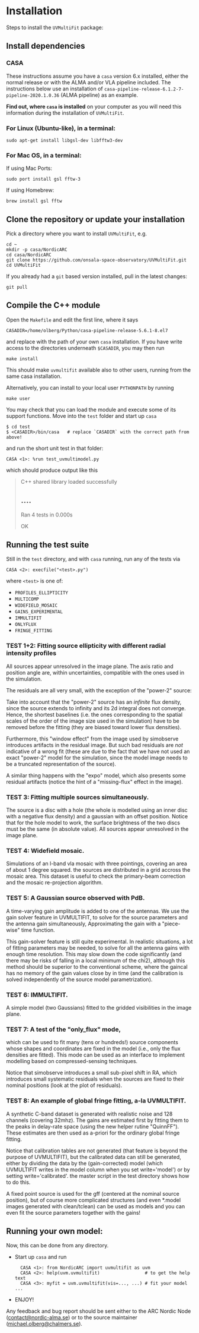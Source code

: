 # Installation

Steps to install the `UVMultiFit` package:

## Install dependencies

### CASA

These instructions assume you have a `casa` version 6.x installed,
either the normal release or with the ALMA and/or VLA pipeline
included. The instructions below use an installation of
`casa-pipeline-release-6.1.2-7-pipeline-2020.1.0.36` (ALMA pipeline) as an
example.

**Find out, where `casa` is installed** on your computer as you will need
this information during the installation of `UVMultiFit`.

### For Linux (Ubuntu-like), in a terminal:

    sudo apt-get install libgsl-dev libfftw3-dev

### For Mac OS, in a terminal:

If using Mac Ports:

    sudo port install gsl fftw-3

If using Homebrew:

    brew install gsl fftw

## Clone the repository or update your installation

Pick a directory where you want to install `UVMultiFit`, e.g.

    cd ~
    mkdir -p casa/NordicARC
    cd casa/NordicARC
    git clone https://github.com/onsala-space-observatory/UVMultiFit.git
    cd UVMultiFit

If you already had a `git` based version installed, pull in the latest changes:

    git pull

## Compile the C++ module

Open the `Makefile` and edit the first line, where it says

    CASADIR=/home/olberg/Python/casa-pipeline-release-5.6.1-8.el7

and replace with the path of your own `casa` installation. If you have
write access to the directories underneath `$CASADIR`, you may then
run

    make install

This should make `uvmultifit` available also to other users, running
from the same casa installation.

Alternatively, you can install to your local user `PYTHONPATH` by running

    make user

You may check that you can load the module and execute some of its
support functions. Move into the `test` folder and start up `casa`


    $ cd test
	$ <CASADIR>/bin/casa   # replace `CASADIR` with the correct path from above!

and run the short unit test in that folder:

    CASA <1>: %run test_uvmultimodel.py

which should produce output like this

>
> C++ shared library loaded successfully
>
> ....
> ----------------------------------------------------------------------
> Ran 4 tests in 0.000s
>
> OK

## Running the test suite

Still in the `test` directory, and with `casa` running, run any of the tests via

    CASA <2>: execfile("<test>.py")

where `<test>` is one of:

   * `PROFILES_ELLIPTICITY`
   * `MULTICOMP`
   * `WIDEFIELD_MOSAIC`
   * `GAINS_EXPERIMENTAL`
   * `IMMULTIFIT`
   * `ONLYFLUX`
   * `FRINGE_FITTING`

### TEST 1+2: Fitting source ellipticity with different radial intensity profiles

All sources appear unresolved in the image plane. The axis ratio and
position angle are, within uncertainties, compatible with the ones
used in the simulation.

The residuals are all very small, with the exception of the "power-2"
source:

Take into account that the "power-2" source has an *infinite* flux
density, since the source extends to infinity and its 2d integral
does not converge. Hence, the shortest baselines (i.e. the ones
corresponding to the spatial scales of the order of the image size
used in the simulation) have to be removed before the fitting (they
are biased toward lower flux densities).

Furthermore, this "window effect" from the image used by simobserve
introduces artifacts in the residual image. But such bad residuals are
*not* indicative of a wrong fit (these are due to the fact that we
have not used an exact "power-2" model for the simulation, since the
model image needs to be a truncated representation of the source).

A similar thing happens with the "expo" model, which also presents
some residual artifacts (notice the hint of a "missing-flux" effect in
the image).

### TEST 3: Fitting multiple sources simultaneously.

The source is a disc with a hole (the whole is modelled using an inner
disc with a negative flux density) and a gaussian with an offset
position. Notice that for the hole model to work, the surface
brightness of the two discs must be the same (in absolute value). All
sources appear unresolved in the image plane.

### TEST 4: Widefield mosaic.

Simulations of an l-band vla mosaic with three pointings, covering an
area of about 1 degree squared. the sources are distributed in a grid
accross the mosaic area. This dataset is useful to check the
primary-beam correction and the mosaic re-projection algorithm.

### TEST 5: A Gaussian source observed with PdB.

A time-varying gain amplitude is added to one of the antennas. We use
the gain solver feature in UVMULTIFIT, to solve for the source
parameters and the antenna gain simultaneously, Approximating the gain
with a "piece-wise" time function.

This gain-solver feature is still quite experimental. In realistic
situations, a lot of fitting parameters may be needed, to solve for
all the antenna gains with enough time resolution. This may slow down
the code significantly (and there may be risks of falling in a local
minimum of the chi2), although this method should be superior to the
conventional scheme, where the gaincal has no memory of the gain
values close by in time (and the calibration is solved independently
of the source model parametrization).

### TEST 6: IMMULTIFIT.

A simple model (two Gaussians) fitted to the gridded visibilities in
the image plane.

### TEST 7: A test of the "only_flux" mode,

which can be used to fit many (tens or hundreds!) source components
whose shapes and coordinates are fixed in the model (i.e., only the
flux densities are fitted). This mode can be used as an interface to
implement modelling based on compressed-sensing techniques.

Notice that simobserve introduces a small sub-pixel shift in RA, which
introduces small systematic residuals when the sources are fixed to
their nominal positions (look at the plot of residuals).

### TEST 8: An example of global fringe fitting, a-la UVMULTIFIT.

A synthetic C-band dataset is generated with realistic noise and 128
channels (covering 32mhz). The gains are estimated first by fitting
them to the peaks in delay-rate space (using the new helper rutine
"QuinnFF"). These estimates are then used as a-priori for the ordinary
global fringe fitting.

Notice that calibration tables are not generated (that feature is
beyond the purpose of UVMULTIFIT), but the calibrated data can still
be generated, either by dividing the data by the (gain-corrected)
model (which UVMULTIFIT writes in the model column when you set
write='model') or by setting write='calibrated'. the master script in
the test directory shows how to do this.

A fixed point source is used for the gff (centered at the nominal
source position), but of course more complicated structures (and even
*.model images generated with clean/tclean) can be used as models and
you can even fit the source parameters together with the gains!

## Running your own model:

Now, this can be done from any directory.

* Start up `casa` and run

        CASA <1>: from NordicARC import uvmultifit as uvm
        CASA <2>: help(uvm.uvmultifit)                 # to get the help text
        CASA <3>: myfit = uvm.uvmultifit(vis=..., ...) # fit your model ...

 * ENJOY!

Any feedback and bug report should be sent either to the ARC Nordic
Node (contact@nordic-alma.se) or to the source maintainer
(michael.olberg@chalmers.se).
